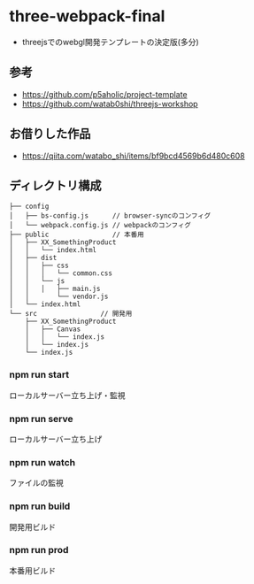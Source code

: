 # three-webpack-final
- threejsでのwebgl開発テンプレートの決定版(多分)
## 参考
- https://github.com/p5aholic/project-template
- https://github.com/watab0shi/threejs-workshop
## お借りした作品
- https://qiita.com/watabo_shi/items/bf9bcd4569b6d480c608
## ディレクトリ構成
```text
├── config
│   ├── bs-config.js      // browser-syncのコンフィグ
│   └── webpack.config.js // webpackのコンフィグ
├── public                // 本番用
│   ├── XX_SomethingProduct
│   │   └── index.html
│   ├── dist
│   │   ├── css
│   │   │   └── common.css
│   │   └── js
│   │   │   ├── main.js
│   │       └── vendor.js
│   └── index.html
└── src                // 開発用
    ├── XX_SomethingProduct
    │   ├── Canvas
    │   │   └── index.js
    │   └── index.js
    └── index.js
```
### npm run start
ローカルサーバー立ち上げ・監視
### npm run serve
ローカルサーバー立ち上げ
### npm run watch
ファイルの監視
### npm run build
開発用ビルド
### npm run prod
本番用ビルド
